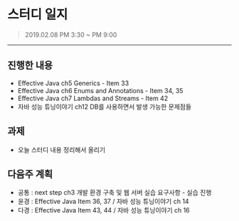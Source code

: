 # 스터디 일지 
> 2019.02.08 PM 3:30 ~ PM 9:00
---

## 진행한 내용 
- Effective Java ch5 Generics - Item 33
- Effective Java ch6 Enums and Annotations - Item 34, 35
- Effective Java ch7 Lambdas and Streams - Item 42
- 자바 성능 튜닝이야기 ch12 DB를 사용하면서 발생 가능한 문제점들

## 과제 
- 오늘 스터디 내용 정리해서 올리기

## 다음주 계획 
- 공통 : next step ch3 개발 환경 구축 및 웹 서버 실습 요구사항 - 실습 진행 
- 윤경 : Effective Java Item 36, 37 / 자바 성능 튜닝이야기 ch 14
- 다경 : Effective Java Item 43, 44 / 자바 성능 튜닝이야기 ch 16
